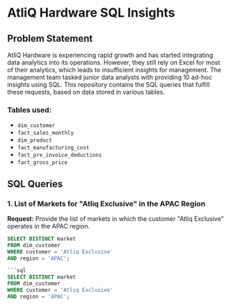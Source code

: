# AtliQ Hardware SQL Insights

## Problem Statement

AtliQ Hardware is experiencing rapid growth and has started integrating data analytics into its operations. However, they still rely on Excel for most of their analytics, which leads to insufficient insights for management. The management team tasked junior data analysts with providing 10 ad-hoc insights using SQL. This repository contains the SQL queries that fulfill these requests, based on data stored in various tables.

### Tables used:
- `dim_customer`
- `fact_sales_monthly`
- `dim_product`
- `fact_manufacturing_cost`
- `fact_pre_invoice_deductions`
- `fact_gross_price`

## SQL Queries

### 1. List of Markets for "Atliq Exclusive" in the APAC Region
**Request:** Provide the list of markets in which the customer "Atliq Exclusive" operates in the APAC region.

```sql
SELECT DISTINCT market 
FROM dim_customer
WHERE customer = 'Atliq Exclusive' 
AND region = 'APAC';

```sql
SELECT DISTINCT market 
FROM dim_customer
WHERE customer = 'Atliq Exclusive' 
AND region = 'APAC';
